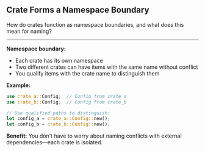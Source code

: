 ## Crate Forms a Namespace Boundary

How do crates function as namespace boundaries, and what does this mean for naming?

---

**Namespace boundary:**
- Each crate has its own namespace
- Two different crates can have items with the same name without conflict
- You qualify items with the crate name to distinguish them

**Example:**
```rust
use crate_a::Config;  // Config from crate_a
use crate_b::Config;  // Config from crate_b

// Use qualified paths to distinguish:
let config_a = crate_a::Config::new();
let config_b = crate_b::Config::new();
```

**Benefit:** You don't have to worry about naming conflicts with external dependencies—each crate is isolated.

